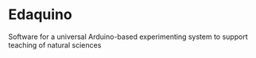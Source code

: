 # Edaquino
Software for a universal Arduino-based experimenting system to support teaching of natural sciences

